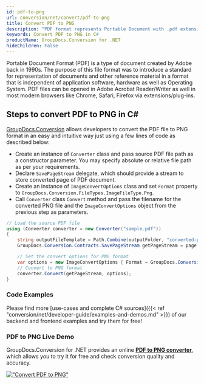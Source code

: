 ```yaml
---
id: pdf-to-png
url: conversion/net/convert/pdf-to-png
title: Convert PDF to PNG
description: "PDF format represents Portable Document with .pdf extension. Learn how to convert PDF to PNG file programmatically in C# language using GroupDocs.Conversion for .NET library."
keywords: Convert PDF to PNG in C#
productName: GroupDocs.Conversion for .NET
hideChildren: False
---
```


Portable Document Format (PDF) is a type of document created by Adobe back in 1990s. The purpose of this file format was to introduce a standard for representation of documents and other reference material in a format that is independent of application software, hardware as well as Operating System. PDF files can be opened in Adobe Acrobat Reader/Writer as well in most modern browsers like Chrome, Safari, Firefox via extensions/plug-ins.

## Steps to convert PDF to PNG in C#

[GroupDocs.Conversion](https://products.groupdocs.com/conversion/net) allows developers to convert the PDF file to PNG format in an easy and intuitive way just using a few lines of code as described below:

* Create an instance of `Converter` class and pass source PDF file path as a constructor parameter. You may specify absolute or relative file path as per your requirements. 
* Declare `SavePageStream` delegate, which should provide a stream to store converted page of PDF document.
* Create an instance of `ImageConvertOptions` class and set `Format` property to `GroupDocs.Conversion.FileTypes.ImageFileType.Png`.
* Call `Converter` class `Convert` method and pass the filename for the converted PNG file and the `ImageConvertOptions` object from the previous step as parameters.

```csharp
// Load the source PDF file
using (Converter converter = new Converter("sample.pdf"))
{
    string outputFileTemplate = Path.Combine(outputFolder, "converted-page-{0}.png");
    GroupDocs.Conversion.Contracts.SavePageStream getPageStream = page => new FileStream(string.Format(outputFileTemplate, page), FileMode.Create);

    // Set the convert options for PNG format
    var options = new ImageConvertOptions { Format = GroupDocs.Conversion.FileTypes.ImageFileType.Png };   
    // Convert to PNG format
    converter.Convert(getPageStream, options);
}
```

### Code Examples

Please find more [use-cases and complete C# sources]({{< ref "conversion/net/developer-guide/examples-and-demos.md" >}}) of our backend and frontend examples and try them for free!

### PDF to PNG Live Demo

GroupDocs.Conversion for .NET provides an online [**PDF to PNG converter**](https://products.groupdocs.app/conversion/pdf-to-png), which allows you to try it for free and check conversion quality and accuracy.

[!["Convert PDF to PNG"](conversion/net/images/convert-to-png/convert-pdf-to-png.png)](https://products.groupdocs.app/conversion/pdf-to-png)
